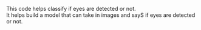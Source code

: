 This code helps classify if eyes are detected or not. <br>
It helps build a model that can take in images and sayS if eyes are detected or not.
